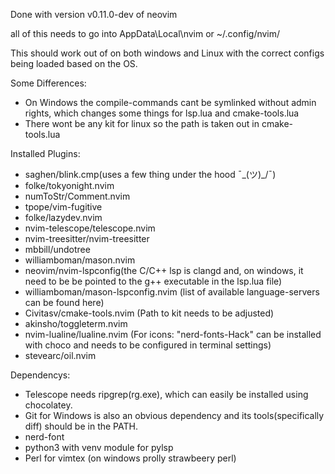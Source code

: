 Done with version v0.11.0-dev of neovim

all of this needs to go into AppData\Local\nvim or ~/.config/nvim/

This should work out of on both windows and Linux with the correct configs being loaded based on the OS.

Some Differences:
+ On Windows the compile-commands cant be symlinked without admin rights, which changes some things for lsp.lua and cmake-tools.lua
+ There wont be any kit for linux so the path is taken out in cmake-tools.lua

Installed Plugins:
+ saghen/blink.cmp(uses a few thing under the hood ¯\_(ツ)_/¯)
+ folke/tokyonight.nvim
+ numToStr/Comment.nvim
+ tpope/vim-fugitive
+ folke/lazydev.nvim
+ nvim-telescope/telescope.nvim
+ nvim-treesitter/nvim-treesitter
+ mbbill/undotree
+ williamboman/mason.nvim
+ neovim/nvim-lspconfig(the C/C++ lsp is clangd and, on windows, it need to be be pointed to the g++ executable in the lsp.lua file)
+ williamboman/mason-lspconfig.nvim (list of available language-servers can be found here)
+ Civitasv/cmake-tools.nvim (Path to kit needs to be adjusted)
+ akinsho/toggleterm.nvim
+ nvim-lualine/lualine.nvim (For icons: "nerd-fonts-Hack" can be installed with choco and needs to be configured in terminal settings)
+ stevearc/oil.nvim

Dependencys:
+ Telescope needs ripgrep(rg.exe), which can easily be installed using chocolatey.
+ Git for Windows is also an obvious dependency and its tools(specifically diff) should be in the PATH.
+ nerd-font
+ python3 with venv module for pylsp
+ Perl for vimtex (on windows prolly strawbeery perl)
